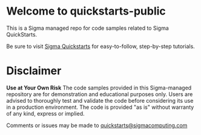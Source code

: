 # Welcome to quickstarts-public
This is a Sigma managed repo for code samples related to Sigma QuickStarts.

Be sure to visit [Sigma Quickstarts](https://quickstarts.sigmacomputing.com/) for easy-to-follow, step-by-step tutorials.

# Disclaimer
**Use at Your Own Risk**
The code samples provided in this Sigma-managed repository are for demonstration and educational purposes only. Users are advised to thoroughly test and validate the code before considering its use in a production environment. The code is provided "as is" without warranty of any kind, express or implied.

Comments or issues may be made to [quickstarts@sigmacomputing.com](quickstarts@sigmacomputing.com)
